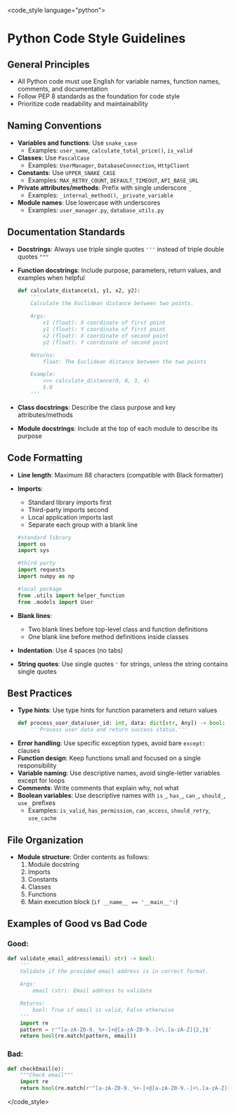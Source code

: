 <code_style language="python">

# Python Code Style Guidelines

## General Principles

- All Python code must use English for variable names, function names, comments, and documentation
- Follow PEP 8 standards as the foundation for code style
- Prioritize code readability and maintainability

## Naming Conventions

- **Variables and functions**: Use `snake_case`
  - Examples: `user_name`, `calculate_total_price()`, `is_valid`
- **Classes**: Use `PascalCase`
  - Examples: `UserManager`, `DatabaseConnection`, `HttpClient`
- **Constants**: Use `UPPER_SNAKE_CASE`
  - Examples: `MAX_RETRY_COUNT`, `DEFAULT_TIMEOUT`, `API_BASE_URL`
- **Private attributes/methods**: Prefix with single underscore `_`
  - Examples: `_internal_method()`, `_private_variable`
- **Module names**: Use lowercase with underscores
  - Examples: `user_manager.py`, `database_utils.py`

## Documentation Standards

- **Docstrings**: Always use triple single quotes `'''` instead of triple double quotes `"""`
- **Function docstrings**: Include purpose, parameters, return values, and examples when helpful

  ```python
  def calculate_distance(x1, y1, x2, y2):
      '''
      Calculate the Euclidean distance between two points.

      Args:
          x1 (float): X coordinate of first point
          y1 (float): Y coordinate of first point
          x2 (float): X coordinate of second point
          y2 (float): Y coordinate of second point

      Returns:
          float: The Euclidean distance between the two points

      Example:
          >>> calculate_distance(0, 0, 3, 4)
          5.0
      '''
  ```

- **Class docstrings**: Describe the class purpose and key attributes/methods
- **Module docstrings**: Include at the top of each module to describe its purpose

## Code Formatting

- **Line length**: Maximum 88 characters (compatible with Black formatter)
- **Imports**:

  - Standard library imports first
  - Third-party imports second
  - Local application imports last
  - Separate each group with a blank line

  ```python
  #standard library
  import os
  import sys

  #third party
  import requests
  import numpy as np

  #local package
  from .utils import helper_function
  from .models import User
  ```

- **Blank lines**:
  - Two blank lines before top-level class and function definitions
  - One blank line before method definitions inside classes
- **Indentation**: Use 4 spaces (no tabs)
- **String quotes**: Use single quotes `'` for strings, unless the string contains single quotes

## Best Practices

- **Type hints**: Use type hints for function parameters and return values
  ```python
  def process_user_data(user_id: int, data: dict[str, Any]) -> bool:
      '''Process user data and return success status.'''
  ```
- **Error handling**: Use specific exception types, avoid bare `except:` clauses
- **Function design**: Keep functions small and focused on a single responsibility
- **Variable naming**: Use descriptive names, avoid single-letter variables except for loops
- **Comments**: Write comments that explain why, not what
- **Boolean variables**: Use descriptive names with `is_`, `has_`, `can_`, `should_`, `use_` prefixes
  - Examples: `is_valid`, `has_permission`, `can_access`, `should_retry`, `use_cache`

## File Organization

- **Module structure**: Order contents as follows:
  1. Module docstring
  2. Imports
  3. Constants
  4. Classes
  5. Functions
  6. Main execution block (`if __name__ == '__main__':`)

## Examples of Good vs Bad Code

### Good:

```python
def validate_email_address(email: str) -> bool:
    '''
    Validate if the provided email address is in correct format.

    Args:
        email (str): Email address to validate

    Returns:
        bool: True if email is valid, False otherwise
    '''
    import re
    pattern = r'^[a-zA-Z0-9._%+-]+@[a-zA-Z0-9.-]+\.[a-zA-Z]{2,}$'
    return bool(re.match(pattern, email))
```

### Bad:

```python
def checkEmail(e):
    """Check email"""
    import re
    return bool(re.match(r'^[a-zA-Z0-9._%+-]+@[a-zA-Z0-9.-]+\.[a-zA-Z]{2,}$', e))
```

</code_style>
